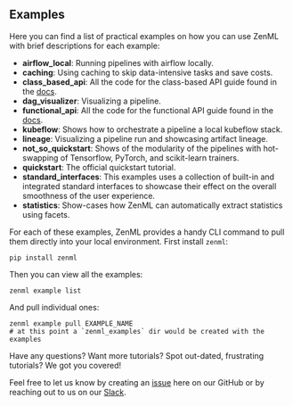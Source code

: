 ## Examples

Here you can find a list of practical examples on how you can use ZenML with brief descriptions for each example:

- **airflow_local**: Running pipelines with airflow locally.
- **caching**: Using caching to skip data-intensive tasks and save costs.
- **class_based_api**: All the code for the class-based API guide found in the [docs](https://docs.zenml.io/guides/class-based-api).
- **dag_visualizer**: Visualizing a pipeline.
- **functional_api**: All the code for the functional API guide found in the [docs](https://docs.zenml.io/guides/functional-api).
- **kubeflow**: Shows how to orchestrate a pipeline a local kubeflow stack.
- **lineage**: Visualizing a pipeline run and showcasing artifact lineage.
- **not_so_quickstart**: Shows of the modularity of the pipelines with hot-swapping of Tensorflow, PyTorch, and 
scikit-learn trainers.
- **quickstart**: The official quickstart tutorial.
- **standard_interfaces**: This examples uses a collection of built-in and integrated standard interfaces to showcase 
their effect on the overall smoothness of the user experience.
- **statistics**: Show-cases how ZenML can automatically extract statistics using facets.

For each of these examples, ZenML provides a handy CLI command to pull them directly into your local environment. 
First install `zenml`:

```shell
pip install zenml
```

Then you can view all the examples:

```shell
zenml example list
```

And pull individual ones:

```shell
zenml example pull EXAMPLE_NAME
# at this point a `zenml_examples` dir would be created with the examples
```

Have any questions? Want more tutorials? Spot out-dated, frustrating tutorials? We got you covered!

Feel free to let us know by creating an 
[issue](https://github.com/zenml-io/zenml/issues) here on our GitHub or by reaching out to us on our 
[Slack](https://zenml.io/slack-invite/). 